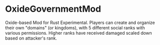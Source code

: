# OxideGovernmentMod
Oxide-based Mod for Rust Experimental. Players can create and organize their own "domains" (or kingdoms), with 5 different social ranks with various permissions. Higher ranks have received damaged scaled down based on attacker's rank.
